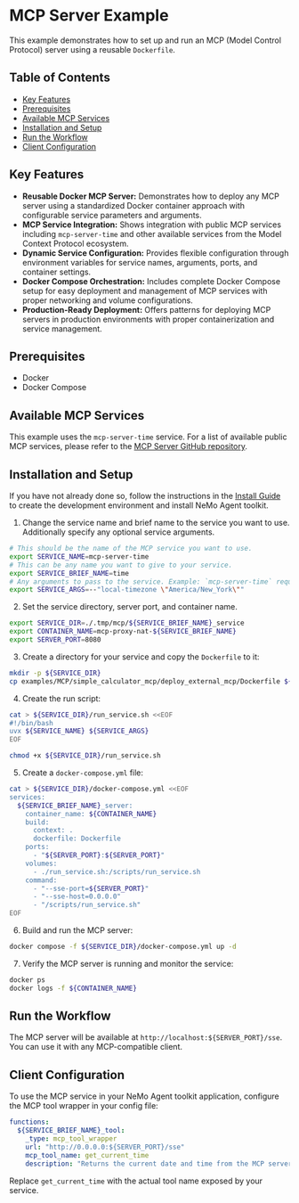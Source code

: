 <!--
SPDX-FileCopyrightText: Copyright (c) 2025, NVIDIA CORPORATION & AFFILIATES. All rights reserved.
SPDX-License-Identifier: Apache-2.0

Licensed under the Apache License, Version 2.0 (the "License");
you may not use this file except in compliance with the License.
You may obtain a copy of the License at

http://www.apache.org/licenses/LICENSE-2.0

Unless required by applicable law or agreed to in writing, software
distributed under the License is distributed on an "AS IS" BASIS,
WITHOUT WARRANTIES OR CONDITIONS OF ANY KIND, either express or implied.
See the License for the specific language governing permissions and
limitations under the License.
-->

# MCP Server Example

This example demonstrates how to set up and run an MCP (Model Control Protocol) server using a reusable `Dockerfile`.

## Table of Contents

- [Key Features](#key-features)
- [Prerequisites](#prerequisites)
- [Available MCP Services](#available-mcp-services)
- [Installation and Setup](#installation-and-setup)
- [Run the Workflow](#run-the-workflow)
- [Client Configuration](#client-configuration)

## Key Features

- **Reusable Docker MCP Server:** Demonstrates how to deploy any MCP server using a standardized Docker container approach with configurable service parameters and arguments.
- **MCP Service Integration:** Shows integration with public MCP services including `mcp-server-time` and other available services from the Model Context Protocol ecosystem.
- **Dynamic Service Configuration:** Provides flexible configuration through environment variables for service names, arguments, ports, and container settings.
- **Docker Compose Orchestration:** Includes complete Docker Compose setup for easy deployment and management of MCP services with proper networking and volume configurations.
- **Production-Ready Deployment:** Offers patterns for deploying MCP servers in production environments with proper containerization and service management.

## Prerequisites

- Docker
- Docker Compose

## Available MCP Services

This example uses the `mcp-server-time` service. For a list of available public MCP services, please refer to the [MCP Server GitHub repository](https://github.com/modelcontextprotocol/servers).

## Installation and Setup

If you have not already done so, follow the instructions in the [Install Guide](../../../../docs/source/quick-start/installing.md#install-from-source) to create the development environment and install NeMo Agent toolkit.

1. Change the service name and brief name to the service you want to use. Additionally specify any optional service arguments.

```bash
# This should be the name of the MCP service you want to use.
export SERVICE_NAME=mcp-server-time
# This can be any name you want to give to your service.
export SERVICE_BRIEF_NAME=time
# Any arguments to pass to the service. Example: `mcp-server-time` requires --local-timezone if the container's timezone hasn't been configured.
export SERVICE_ARGS=--"local-timezone \"America/New_York\""
```

2. Set the service directory, server port, and container name.

```bash
export SERVICE_DIR=./.tmp/mcp/${SERVICE_BRIEF_NAME}_service
export CONTAINER_NAME=mcp-proxy-nat-${SERVICE_BRIEF_NAME}
export SERVER_PORT=8080
```

3. Create a directory for your service and copy the `Dockerfile` to it:

```bash
mkdir -p ${SERVICE_DIR}
cp examples/MCP/simple_calculator_mcp/deploy_external_mcp/Dockerfile ${SERVICE_DIR}/
```

4. Create the run script:

```bash
cat > ${SERVICE_DIR}/run_service.sh <<EOF
#!/bin/bash
uvx ${SERVICE_NAME} ${SERVICE_ARGS}
EOF

chmod +x ${SERVICE_DIR}/run_service.sh
```

5. Create a `docker-compose.yml` file:

```bash
cat > ${SERVICE_DIR}/docker-compose.yml <<EOF
services:
  ${SERVICE_BRIEF_NAME}_server:
    container_name: ${CONTAINER_NAME}
    build:
      context: .
      dockerfile: Dockerfile
    ports:
      - "${SERVER_PORT}:${SERVER_PORT}"
    volumes:
      - ./run_service.sh:/scripts/run_service.sh
    command:
      - "--sse-port=${SERVER_PORT}"
      - "--sse-host=0.0.0.0"
      - "/scripts/run_service.sh"
EOF
```

6. Build and run the MCP server:

```bash
docker compose -f ${SERVICE_DIR}/docker-compose.yml up -d
```

7. Verify the MCP server is running and monitor the service:

```bash
docker ps
docker logs -f ${CONTAINER_NAME}
```

## Run the Workflow

The MCP server will be available at `http://localhost:${SERVER_PORT}/sse`. You can use it with any MCP-compatible client.

## Client Configuration

To use the MCP service in your NeMo Agent toolkit application, configure the MCP tool wrapper in your config file:

```yaml
functions:
  ${SERVICE_BRIEF_NAME}_tool:
    _type: mcp_tool_wrapper
    url: "http://0.0.0.0:${SERVER_PORT}/sse"
    mcp_tool_name: get_current_time
    description: "Returns the current date and time from the MCP server"
```

Replace `get_current_time` with the actual tool name exposed by your service.
